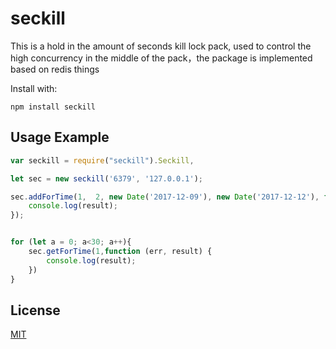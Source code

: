 # seckill
This is a hold in the amount of seconds kill lock pack, used to control the high concurrency in the middle of the pack，the package is implemented based on redis things

Install with:

    npm install seckill

## Usage Example

```js
var seckill = require("seckill").Seckill,

let sec = new seckill('6379', '127.0.0.1');

sec.addForTime(1,  2, new Date('2017-12-09'), new Date('2017-12-12'), function (err, result) {
	console.log(result);
});


for (let a = 0; a<30; a++){
	sec.getForTime(1,function (err, result) {
		console.log(result);
	})
}
```

## License

[MIT](LICENSE)